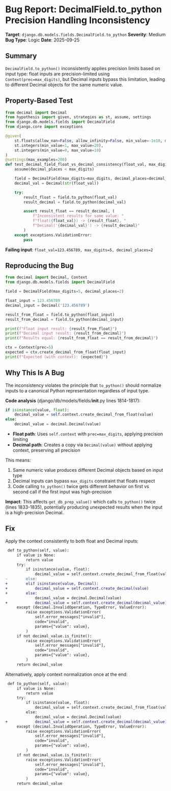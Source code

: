 # Bug Report: DecimalField.to_python Precision Handling Inconsistency

**Target**: `django.db.models.fields.DecimalField.to_python`
**Severity**: Medium
**Bug Type**: Logic
**Date**: 2025-09-25

## Summary

`DecimalField.to_python()` inconsistently applies precision limits based on input type: float inputs are precision-limited using `Context(prec=max_digits)`, but Decimal inputs bypass this limitation, leading to different Decimal objects for the same numeric value.

## Property-Based Test

```python
from decimal import Decimal
from hypothesis import given, strategies as st, assume, settings
from django.db.models.fields import DecimalField
from django.core import exceptions

@given(
    st.floats(allow_nan=False, allow_infinity=False, min_value=-1e10, max_value=1e10),
    st.integers(min_value=1, max_value=20),
    st.integers(min_value=0, max_value=10)
)
@settings(max_examples=200)
def test_decimal_field_float_vs_decimal_consistency(float_val, max_digits, decimal_places):
    assume(decimal_places < max_digits)

    field = DecimalField(max_digits=max_digits, decimal_places=decimal_places)
    decimal_val = Decimal(str(float_val))

    try:
        result_float = field.to_python(float_val)
        result_decimal = field.to_python(decimal_val)

        assert result_float == result_decimal, (
            f"Inconsistent results for same value: "
            f"float({float_val}) -> {result_float}, "
            f"Decimal('{decimal_val}') -> {result_decimal}"
        )
    except exceptions.ValidationError:
        pass
```

**Failing input**: `float_val=123.456789, max_digits=5, decimal_places=2`

## Reproducing the Bug

```python
from decimal import Decimal, Context
from django.db.models.fields import DecimalField

field = DecimalField(max_digits=5, decimal_places=2)

float_input = 123.456789
decimal_input = Decimal('123.456789')

result_from_float = field.to_python(float_input)
result_from_decimal = field.to_python(decimal_input)

print(f"Float input result: {result_from_float}")
print(f"Decimal input result: {result_from_decimal}")
print(f"Results equal: {result_from_float == result_from_decimal}")

ctx = Context(prec=5)
expected = ctx.create_decimal_from_float(float_input)
print(f"Expected (with context): {expected}")
```

## Why This Is A Bug

The inconsistency violates the principle that `to_python()` should normalize inputs to a canonical Python representation regardless of input type.

**Code analysis** (django/db/models/fields/__init__.py lines 1814-1817):

```python
if isinstance(value, float):
    decimal_value = self.context.create_decimal_from_float(value)
else:
    decimal_value = decimal.Decimal(value)
```

- **Float path**: Uses `self.context` with `prec=max_digits`, applying precision limiting
- **Decimal path**: Creates a copy via `Decimal(value)` without applying context, preserving all precision

This means:
1. Same numeric value produces different Decimal objects based on input type
2. Decimal inputs can bypass `max_digits` constraint that floats respect
3. Code calling `to_python()` twice gets different behavior on first vs second call if the first input was high-precision

**Impact**: This affects `get_db_prep_value()` which calls `to_python()` twice (lines 1833-1835), potentially producing unexpected results when the input is a high-precision Decimal.

## Fix

Apply the context consistently to both float and Decimal inputs:

```diff
 def to_python(self, value):
     if value is None:
         return value
     try:
         if isinstance(value, float):
             decimal_value = self.context.create_decimal_from_float(value)
-        else:
+        elif isinstance(value, Decimal):
+            decimal_value = self.context.create_decimal(value)
+        else:
             decimal_value = decimal.Decimal(value)
+            decimal_value = self.context.create_decimal(decimal_value)
     except (decimal.InvalidOperation, TypeError, ValueError):
         raise exceptions.ValidationError(
             self.error_messages["invalid"],
             code="invalid",
             params={"value": value},
         )
     if not decimal_value.is_finite():
         raise exceptions.ValidationError(
             self.error_messages["invalid"],
             code="invalid",
             params={"value": value},
         )
     return decimal_value
```

Alternatively, apply context normalization once at the end:

```diff
 def to_python(self, value):
     if value is None:
         return value
     try:
         if isinstance(value, float):
             decimal_value = self.context.create_decimal_from_float(value)
         else:
             decimal_value = decimal.Decimal(value)
+            decimal_value = self.context.create_decimal(decimal_value)
     except (decimal.InvalidOperation, TypeError, ValueError):
         raise exceptions.ValidationError(
             self.error_messages["invalid"],
             code="invalid",
             params={"value": value},
         )
     if not decimal_value.is_finite():
         raise exceptions.ValidationError(
             self.error_messages["invalid"],
             code="invalid",
             params={"value": value},
         )
     return decimal_value
```